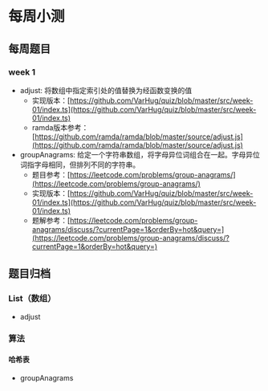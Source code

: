 # 每周小测

## 每周题目

### week 1
* adjust: 将数组中指定索引处的值替换为经函数变换的值
  * 实现版本：[https://github.com/VarHug/quiz/blob/master/src/week-01/index.ts](https://github.com/VarHug/quiz/blob/master/src/week-01/index.ts)
  * ramda版本参考：[https://github.com/ramda/ramda/blob/master/source/adjust.js](https://github.com/ramda/ramda/blob/master/source/adjust.js)
* groupAnagrams: 给定一个字符串数组，将字母异位词组合在一起。字母异位词指字母相同，但排列不同的字符串。
  * 题目参考：[https://leetcode.com/problems/group-anagrams/](https://leetcode.com/problems/group-anagrams/)
  * 实现版本：[https://github.com/VarHug/quiz/blob/master/src/week-01/index.ts](https://github.com/VarHug/quiz/blob/master/src/week-01/index.ts)
  * 题解参考：[https://leetcode.com/problems/group-anagrams/discuss/?currentPage=1&orderBy=hot&query=](https://leetcode.com/problems/group-anagrams/discuss/?currentPage=1&orderBy=hot&query=)
## 题目归档

### List（数组）
* adjust

### 算法

#### 哈希表
* groupAnagrams

